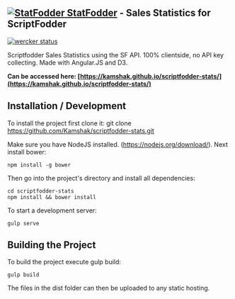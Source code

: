 ## [![StatFodder](http://res.cloudinary.com/dctipxdo4/image/upload/c_scale,h_64/v1467305275/Bild1_qz4pyc.png) StatFodder](https://kamshak.github.io/scriptfodder-stats/) - Sales Statistics for ScriptFodder

[![wercker status](https://app.wercker.com/status/e4906f0a294addb9c15ef7fa008e16fe/s/master "wercker status")](https://app.wercker.com/project/bykey/e4906f0a294addb9c15ef7fa008e16fe)

Scriptfodder Sales Statistics using the SF API. 100% clientside, no API key collecting. Made with Angular.JS and D3.

**Can be accessed here: [https://kamshak.github.io/scriptfodder-stats/](https://kamshak.github.io/scriptfodder-stats/)**

## Installation / Development
To install the project first clone it:
git clone https://github.com/Kamshak/scriptfodder-stats.git

Make sure you have NodeJS installed. (https://nodejs.org/download/). Next install bower:

    npm install -g bower

Then go into the project's directory and install all dependencies:

    cd scriptfodder-stats
    npm install && bower install

To start a development server:

    gulp serve

## Building the Project

To build the project execute gulp build:

    gulp build

The files in the dist folder can then be uploaded to any static hosting.
